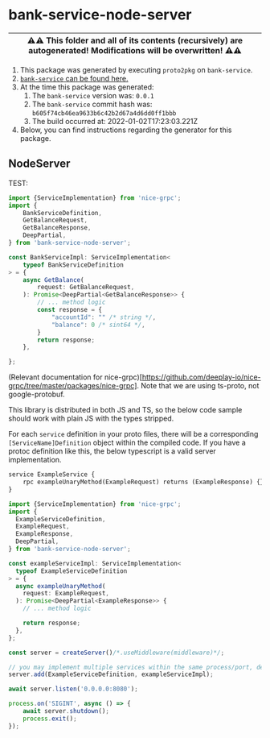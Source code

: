 # bank-service-node-server

| ⚠️⚠️ This folder and all of its contents (recursively) are autogenerated! Modifications will be overwritten! ⚠️⚠️ |
| --- |

1. This package was generated by executing `proto2pkg` on `bank-service`.
1. [`bank-service` can be found here.](https://github.com/liamzdenek/proto2pkg/example/bank-service)
1. At the time this package was generated:
    1. The `bank-service` version was: `0.0.1`
    1. The `bank-service` commit hash was: `b605f74cb46ea9633b6c42b2d67a4d6dd0ff1bbb`
    1. The build occurred at: 2022-01-02T17:23:03.221Z
1. Below, you can find instructions regarding the generator for this package.

## NodeServer



TEST:
```ts
import {ServiceImplementation} from 'nice-grpc';
import {
	BankServiceDefinition,
	GetBalanceRequest,
	GetBalanceResponse,
    DeepPartial,
} from 'bank-service-node-server';

const BankServiceImpl: ServiceImplementation<
    typeof BankServiceDefinition
> = {
    async GetBalance(
        request: GetBalanceRequest,
    ): Promise<DeepPartial<GetBalanceResponse>> {
        // ... method logic
        const response = {
			"accountId": "" /* string */,
			"balance": 0 /* sint64 */,
		}
        return response;
    },

};


```


(Relevant documentation for nice-grpc)[https://github.com/deeplay-io/nice-grpc/tree/master/packages/nice-grpc]. Note that
we are using ts-proto, not google-protobuf.

This library is distributed in both JS and TS, so the below code sample should work with plain JS with the types stripped.

For each `service` definition in your proto files, there will be a corresponding `[ServiceName]Definition` object
within the compiled code. If you have a protoc definition like this, the below typescript is a valid server implementation.
```proto
service ExampleService {
    rpc exampleUnaryMethod(ExampleRequest) returns (ExampleResponse) {}
}
```
```ts
import {ServiceImplementation} from 'nice-grpc';
import {
  ExampleServiceDefinition,
  ExampleRequest,
  ExampleResponse,
  DeepPartial,
} from 'bank-service-node-server';

const exampleServiceImpl: ServiceImplementation<
  typeof ExampleServiceDefinition
> = {
  async exampleUnaryMethod(
    request: ExampleRequest,
  ): Promise<DeepPartial<ExampleResponse>> {
    // ... method logic

    return response;
  },
};

const server = createServer()/*.useMiddleware(middleware)*/;

// you may implement multiple services within the same process/port, depending on your application architecture
server.add(ExampleServiceDefinition, exampleServiceImpl);

await server.listen('0.0.0.0:8080');

process.on('SIGINT', async () => {
    await server.shutdown();
    process.exit();
});
```

